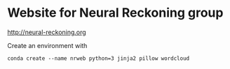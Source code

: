 # Website for Neural Reckoning group

http://neural-reckoning.org

Create an environment with

    conda create --name nrweb python=3 jinja2 pillow wordcloud